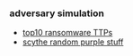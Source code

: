### adversary simulation
* [top10 ransomware TTPs](https://www.scythe.io/library/threat-thursday-top-ransomware-ttps)
* [scythe random purple stuff](https://github.com/scythe-io/community-threats)
